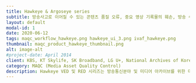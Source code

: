 ```yaml
---
title: Hawkeye & Argoseye series
subtitle: 방송사고로 이어질 수 있는 콘텐츠 품질 오류, 중요 영상 기록물의 훼손, 방송 수신용 셋톱박스의 영상 및 UI 품질 오류, ㈜가치랩스의 솔루션을 제안합니다.
layout: default
modal-id: 1
date: 2020-06-12
tags: maqc_workflow_hawkeye.png hawkeye_ui_3.png ivaf_hawkeye.png
thumbnail: maqc_product_hawkeye_thumbnail.png
alt: image-alt
#project-date: April 2014
client: KBS, KT Skylife, SK Broadband, LG U+, National Archives of Korea, National Institute for Lifelong Education
category: MAQC (Media Asset Quality Control)
description: Hawkeye VED 및 RED 시리즈는 방송통신분야 및 미디어 아카이브를 위한 미디어 생명 전주기에 대응하는 품질검사 자동화 및 관리 솔루션을 제공합니다.<br>우리의 미디어 아카이브 품질관리 솔루션은 콘텐츠를 구성하는 자동화된 오디오비주얼 데이터의 내용기반 분석 및 시각화를 통해<br>품질관리활동을 위한 작업자의 의사결정을 보다 빠르게 수행할 수 있도록 지원합니다.<br>이는 주요 지상파 및 IPTV 사업자, 그리고 대규모 아카이브를 운용하는 공공기관 도입을 통해 입증된 대량의 대용량 비디오 및 오디오 데이터 분석 프레임웍인 IVAP에 기반합니다.
---
```

